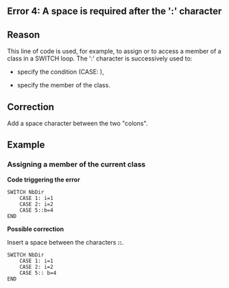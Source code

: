 
## Error 4: A space is required after the ':' character
			



<a name="NOTE1"></a>
<a name="NOTE1_1"></a>


## Reason
<a name="reason_ELTTEXTE000086"></a>
This line of code is used, for example, to assign or to access a member of a class in a SWITCH loop. The ':' character is successively used to:

- specify the condition (CASE: ),

- specify the member of the class.




<a name="NOTE2"></a>
<a name="NOTE2_1"></a>


## Correction
<a name="correction_ELTTEXTE000110"></a>
Add a space character between the two "colons". 

<a name="NOTE3"></a>
<a name="NOTE3_1"></a>


## Example
<a name="example_ELTTEXTE000134"></a>


### Assigning a member of the current class
<a name="assigning_member_the_current_class_ELTPARAGRAPHE000028"></a>

**Code triggering the error** 


```wl
SWITCH NbDir
	CASE 1: i=1
	CASE 2: i=2
	CASE 5::b=4
END
```




**Possible correction**

Insert a space between the characters **::**. 


```wl
SWITCH NbDir
	CASE 1: i=1
	CASE 2: i=2
	CASE 5:: b=4
END
```



